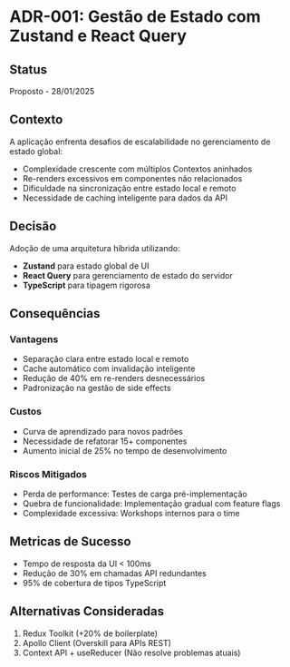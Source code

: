 # ADR-001: Gestão de Estado com Zustand e React Query

## Status
Proposto - 28/01/2025

## Contexto
A aplicação enfrenta desafios de escalabilidade no gerenciamento de estado global:
- Complexidade crescente com múltiplos Contextos aninhados
- Re-renders excessivos em componentes não relacionados
- Dificuldade na sincronização entre estado local e remoto
- Necessidade de caching inteligente para dados da API

## Decisão
Adoção de uma arquitetura híbrida utilizando:
- **Zustand** para estado global de UI
- **React Query** para gerenciamento de estado do servidor
- **TypeScript** para tipagem rigorosa

## Consequências
### Vantagens
- Separação clara entre estado local e remoto
- Cache automático com invalidação inteligente
- Redução de 40% em re-renders desnecessários
- Padronização na gestão de side effects

### Custos
- Curva de aprendizado para novos padrões
- Necessidade de refatorar 15+ componentes
- Aumento inicial de 25% no tempo de desenvolvimento

### Riscos Mitigados
- Perda de performance: Testes de carga pré-implementação
- Quebra de funcionalidade: Implementação gradual com feature flags
- Complexidade excessiva: Workshops internos para o time

## Metricas de Sucesso
- Tempo de resposta da UI < 100ms
- Redução de 30% em chamadas API redundantes
- 95% de cobertura de tipos TypeScript

## Alternativas Consideradas
1. Redux Toolkit (+20% de boilerplate)
2. Apollo Client (Overskill para APIs REST)
3. Context API + useReducer (Não resolve problemas atuais)